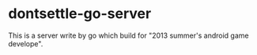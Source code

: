 dontsettle-go-server
====================

This is a server write by go which build for "2013 summer's android game develope".
